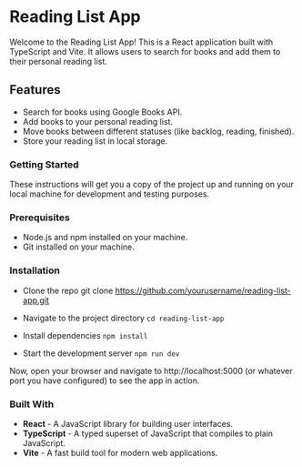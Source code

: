 # Reading List App
Welcome to the Reading List App! This is a React application built with TypeScript and Vite. It allows users to search for books and add them to their personal reading list.

## Features
- Search for books using Google Books API.
- Add books to your personal reading list.
- Move books between different statuses (like backlog, reading, finished).
- Store your reading list in local storage.

### Getting Started
These instructions will get you a copy of the project up and running on your local machine for development and testing purposes.

### Prerequisites
- Node.js and npm installed on your machine.
- Git installed on your machine.

### Installation
- Clone the repo
   git clone https://github.com/yourusername/reading-list-app.git
   
- Navigate to the project directory
   `cd reading-list-app`

- Install dependencies
   `npm install`

- Start the development server
   `npm run dev`
   
Now, open your browser and navigate to http://localhost:5000 (or whatever port you have configured) to see the app in action.

### Built With
- **React** - A JavaScript library for building user interfaces.
- **TypeScript** - A typed superset of JavaScript that compiles to plain JavaScript.
- **Vite** - A fast build tool for modern web applications.

